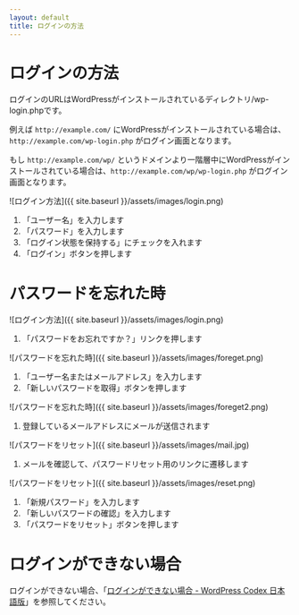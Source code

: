 ```yaml
---
layout: default
title: ログインの方法
---
```


# ログインの方法

ログインのURLはWordPressがインストールされているディレクトリ/wp-login.phpです。

例えば `http://example.com/` にWordPressがインストールされている場合は、 `http://example.com/wp-login.php` がログイン画面となります。

もし `http://example.com/wp/` というドメインより一階層中にWordPressがインストールされている場合は、`http://example.com/wp/wp-login.php` がログイン画面となります。

![ログイン方法]({{ site.baseurl }}/assets/images/login.png)

1. 「ユーザー名」を入力します
2. 「パスワード」を入力します
3. 「ログイン状態を保持する」にチェックを入れます
4. 「ログイン」ボタンを押します


# パスワードを忘れた時

![ログイン方法]({{ site.baseurl }}/assets/images/login.png)

1. 「パスワードをお忘れですか？」リンクを押します

![パスワードを忘れた時]({{ site.baseurl }}/assets/images/foreget.png)

1. 「ユーザー名またはメールアドレス」を入力します
2. 「新しいパスワードを取得」ボタンを押します

![パスワードを忘れた時]({{ site.baseurl }}/assets/images/foreget2.png)

1. 登録しているメールアドレスにメールが送信されます

![パスワードをリセット]({{ site.baseurl }}/assets/images/mail.jpg)

1. メールを確認して、パスワードリセット用のリンクに遷移します

![パスワードをリセット]({{ site.baseurl }}/assets/images/reset.png)

1. 「新規パスワード」を入力します
2. 「新しいパスワードの確認」を入力します
3. 「パスワードをリセット」ボタンを押します

# ログインができない場合

ログインができない場合、「[ログインができない場合 - WordPress Codex 日本語版](https://wpdocs.osdn.jp/%E3%83%AD%E3%82%B0%E3%82%A4%E3%83%B3%E3%81%8C%E3%81%A7%E3%81%8D%E3%81%AA%E3%81%84%E5%A0%B4%E5%90%88)」を参照してください。










